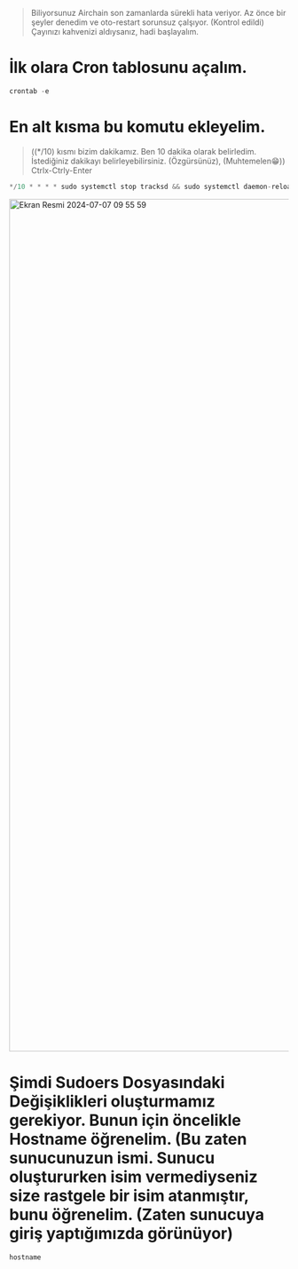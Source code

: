 > Biliyorsunuz Airchain son zamanlarda sürekli hata veriyor. Az önce bir şeyler denedim ve oto-restart sorunsuz çalşıyor. (Kontrol edildi) Çayınızı kahvenizi aldıysanız, hadi başlayalım.

# İlk olara Cron tablosunu açalım.

```rust
crontab -e
```

# En alt kısma bu komutu ekleyelim. 
> ((*/10) kısmı bizim dakikamız. Ben 10 dakika olarak belirledim. İstediğiniz dakikayı belirleyebilirsiniz. (Özgürsünüz), (Muhtemelen😁)) Ctrlx-Ctrly-Enter

```rust
*/10 * * * * sudo systemctl stop tracksd && sudo systemctl daemon-reload && sudo systemctl enable tracksd && sudo systemctl restart tracksd && sudo journalctl -u tracksd -fo cat
```

<img width="1536" alt="Ekran Resmi 2024-07-07 09 55 59" src="https://github.com/kaplanbitcoin1/AirchainRollup-OtoRestart/assets/98455323/92d7fd5e-fdd2-440a-b174-bf3fd0900eac">


# Şimdi Sudoers Dosyasındaki Değişiklikleri oluşturmamız gerekiyor. Bunun için öncelikle Hostname öğrenelim. (Bu zaten sunucunuzun ismi. Sunucu oluştururken isim vermediyseniz size rastgele bir isim atanmıştır, bunu öğrenelim. (Zaten sunucuya giriş yaptığımızda görünüyor)



```rust
hostname
```
